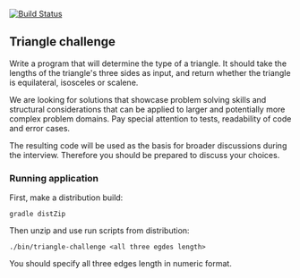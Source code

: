 [![Build Status](https://travis-ci.org/borukho/triangle-challenge.svg?branch=master)](https://travis-ci.org/borukho/triangle-challenge)
## Triangle challenge

Write a program that will determine the type of a triangle. It should take the lengths of the triangle's three sides as input, and return whether the triangle is equilateral, isosceles or scalene.

We are looking for solutions that showcase problem solving skills and structural considerations that can be applied to larger and potentially more complex problem domains. Pay special attention to tests, readability of code and error cases.

The resulting code will be used as the basis for broader discussions during the interview. Therefore you should be prepared to discuss your choices. 

### Running application

First, make a distribution build:
```
gradle distZip
``` 

Then unzip and use run scripts from distribution:
```
./bin/triangle-challenge <all three egdes length>
```

You should specify all three edges length in numeric format.
